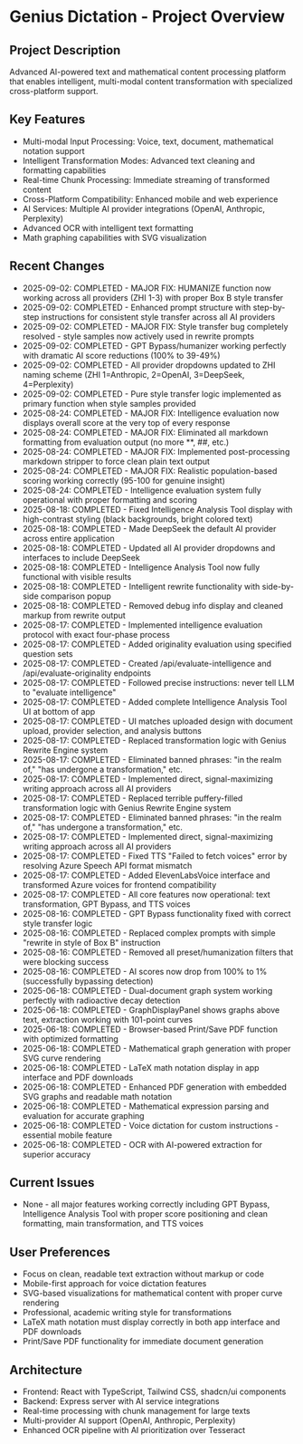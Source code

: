 # Genius Dictation - Project Overview

## Project Description
Advanced AI-powered text and mathematical content processing platform that enables intelligent, multi-modal content transformation with specialized cross-platform support.

## Key Features
- Multi-modal Input Processing: Voice, text, document, mathematical notation support
- Intelligent Transformation Modes: Advanced text cleaning and formatting capabilities
- Real-time Chunk Processing: Immediate streaming of transformed content
- Cross-Platform Compatibility: Enhanced mobile and web experience
- AI Services: Multiple AI provider integrations (OpenAI, Anthropic, Perplexity)
- Advanced OCR with intelligent text formatting
- Math graphing capabilities with SVG visualization

## Recent Changes
- 2025-09-02: COMPLETED - MAJOR FIX: HUMANIZE function now working across all providers (ZHI 1-3) with proper Box B style transfer
- 2025-09-02: COMPLETED - Enhanced prompt structure with step-by-step instructions for consistent style transfer across all AI providers
- 2025-09-02: COMPLETED - MAJOR FIX: Style transfer bug completely resolved - style samples now actively used in rewrite prompts
- 2025-09-02: COMPLETED - GPT Bypass/humanizer working perfectly with dramatic AI score reductions (100% to 39-49%)
- 2025-09-02: COMPLETED - All provider dropdowns updated to ZHI naming scheme (ZHI 1=Anthropic, 2=OpenAI, 3=DeepSeek, 4=Perplexity)
- 2025-09-02: COMPLETED - Pure style transfer logic implemented as primary function when style samples provided
- 2025-08-24: COMPLETED - MAJOR FIX: Intelligence evaluation now displays overall score at the very top of every response
- 2025-08-24: COMPLETED - MAJOR FIX: Eliminated all markdown formatting from evaluation output (no more **, ##, etc.)
- 2025-08-24: COMPLETED - MAJOR FIX: Implemented post-processing markdown stripper to force clean plain text output
- 2025-08-24: COMPLETED - MAJOR FIX: Realistic population-based scoring working correctly (95-100 for genuine insight)
- 2025-08-24: COMPLETED - Intelligence evaluation system fully operational with proper formatting and scoring
- 2025-08-18: COMPLETED - Fixed Intelligence Analysis Tool display with high-contrast styling (black backgrounds, bright colored text)
- 2025-08-18: COMPLETED - Made DeepSeek the default AI provider across entire application
- 2025-08-18: COMPLETED - Updated all AI provider dropdowns and interfaces to include DeepSeek
- 2025-08-18: COMPLETED - Intelligence Analysis Tool now fully functional with visible results
- 2025-08-18: COMPLETED - Intelligent rewrite functionality with side-by-side comparison popup
- 2025-08-18: COMPLETED - Removed debug info display and cleaned markup from rewrite output
- 2025-08-17: COMPLETED - Implemented intelligence evaluation protocol with exact four-phase process
- 2025-08-17: COMPLETED - Added originality evaluation using specified question sets
- 2025-08-17: COMPLETED - Created /api/evaluate-intelligence and /api/evaluate-originality endpoints
- 2025-08-17: COMPLETED - Followed precise instructions: never tell LLM to "evaluate intelligence"
- 2025-08-17: COMPLETED - Added complete Intelligence Analysis Tool UI at bottom of app
- 2025-08-17: COMPLETED - UI matches uploaded design with document upload, provider selection, and analysis buttons
- 2025-08-17: COMPLETED - Replaced transformation logic with Genius Rewrite Engine system
- 2025-08-17: COMPLETED - Eliminated banned phrases: "in the realm of," "has undergone a transformation," etc.
- 2025-08-17: COMPLETED - Implemented direct, signal-maximizing writing approach across all AI providers
- 2025-08-17: COMPLETED - Replaced terrible puffery-filled transformation logic with Genius Rewrite Engine system
- 2025-08-17: COMPLETED - Eliminated banned phrases: "in the realm of," "has undergone a transformation," etc.
- 2025-08-17: COMPLETED - Implemented direct, signal-maximizing writing approach across all AI providers
- 2025-08-17: COMPLETED - Fixed TTS "Failed to fetch voices" error by resolving Azure Speech API format mismatch
- 2025-08-17: COMPLETED - Added ElevenLabsVoice interface and transformed Azure voices for frontend compatibility
- 2025-08-17: COMPLETED - All core features now operational: text transformation, GPT Bypass, and TTS voices
- 2025-08-16: COMPLETED - GPT Bypass functionality fixed with correct style transfer logic
- 2025-08-16: COMPLETED - Replaced complex prompts with simple "rewrite in style of Box B" instruction
- 2025-08-16: COMPLETED - Removed all preset/humanization filters that were blocking success
- 2025-08-16: COMPLETED - AI scores now drop from 100% to 1% (successfully bypassing detection)
- 2025-06-18: COMPLETED - Dual-document graph system working perfectly with radioactive decay detection
- 2025-06-18: COMPLETED - GraphDisplayPanel shows graphs above text, extraction working with 101-point curves
- 2025-06-18: COMPLETED - Browser-based Print/Save PDF function with optimized formatting
- 2025-06-18: COMPLETED - Mathematical graph generation with proper SVG curve rendering
- 2025-06-18: COMPLETED - LaTeX math notation display in app interface and PDF downloads
- 2025-06-18: COMPLETED - Enhanced PDF generation with embedded SVG graphs and readable math notation
- 2025-06-18: COMPLETED - Mathematical expression parsing and evaluation for accurate graphing
- 2025-06-18: COMPLETED - Voice dictation for custom instructions - essential mobile feature
- 2025-06-18: COMPLETED - OCR with AI-powered extraction for superior accuracy

## Current Issues
- None - all major features working correctly including GPT Bypass, Intelligence Analysis Tool with proper score positioning and clean formatting, main transformation, and TTS voices

## User Preferences
- Focus on clean, readable text extraction without markup or code
- Mobile-first approach for voice dictation features
- SVG-based visualizations for mathematical content with proper curve rendering
- Professional, academic writing style for transformations
- LaTeX math notation must display correctly in both app interface and PDF downloads
- Print/Save PDF functionality for immediate document generation

## Architecture
- Frontend: React with TypeScript, Tailwind CSS, shadcn/ui components
- Backend: Express server with AI service integrations
- Real-time processing with chunk management for large texts
- Multi-provider AI support (OpenAI, Anthropic, Perplexity)
- Enhanced OCR pipeline with AI prioritization over Tesseract